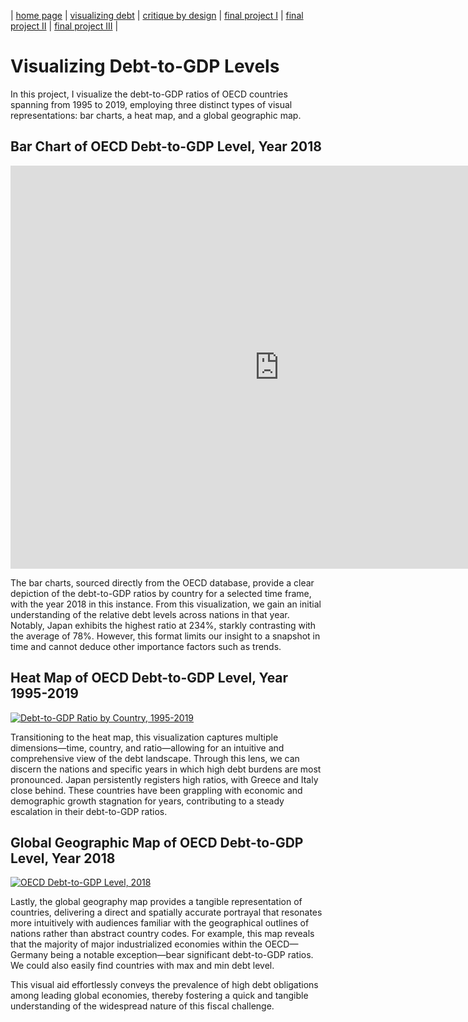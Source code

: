 | [home page](https://minkang20.github.io/tswd-portfolio-minkangl/) | [visualizing debt](visualizing-government-debt) | [critique by design](critique-by-design) | [final project I](final-project-part-one) | [final project II](final-project-part-two) | [final project III](final-project-part-three) |

# Visualizing Debt-to-GDP Levels

In this project, I visualize the debt-to-GDP ratios of OECD countries spanning from 1995 to 2019, employing three distinct types of visual representations: bar charts, a heat map, and a global geographic map.

## Bar Chart of OECD Debt-to-GDP Level, Year 2018
<iframe src="https://data.oecd.org/chart/7kqG" width="860" height="645" style="border: 0" mozallowfullscreen="true" webkitallowfullscreen="true" allowfullscreen="true"><a href="https://data.oecd.org/chart/7kqG" target="_blank">OECD Chart: General government debt, Total, % of GDP, Annual, 2018</a></iframe>

The bar charts, sourced directly from the OECD database, provide a clear depiction of the debt-to-GDP ratios by country for a selected time frame, with the year 2018 in this instance. From this visualization, we gain an initial understanding of the relative debt levels across nations in that year. Notably, Japan exhibits the highest ratio at 234%, starkly contrasting with the average of 78%. However, this format limits our insight to a snapshot in time and cannot deduce other importance factors such as trends. 

## Heat Map of OECD Debt-to-GDP Level, Year 1995-2019
<div class='tableauPlaceholder' id='viz1706564669101' style='position: relative'><noscript><a href='#'><img alt='Debt-to-GDP Ratio by Country, 1995-2019 ' src='https:&#47;&#47;public.tableau.com&#47;static&#47;images&#47;de&#47;debt-to-gdp&#47;Sheet1&#47;1_rss.png' style='border: none' /></a></noscript><object class='tableauViz'  style='display:none;'><param name='host_url' value='https%3A%2F%2Fpublic.tableau.com%2F' /> <param name='embed_code_version' value='3' /> <param name='site_root' value='' /><param name='name' value='debt-to-gdp&#47;Sheet1' /><param name='tabs' value='no' /><param name='toolbar' value='yes' /><param name='static_image' value='https:&#47;&#47;public.tableau.com&#47;static&#47;images&#47;de&#47;debt-to-gdp&#47;Sheet1&#47;1.png' /> <param name='animate_transition' value='yes' /><param name='display_static_image' value='yes' /><param name='display_spinner' value='yes' /><param name='display_overlay' value='yes' /><param name='display_count' value='yes' /><param name='language' value='en-US' /><param name='filter' value='publish=yes' /></object></div> 

<script type='text/javascript'>     
  var divElement = document.getElementById('viz1706564669101');                 
  var vizElement = divElement.getElementsByTagName('object')[0];
  vizElement.style.width='100%';vizElement.style.height=(divElement.offsetWidth*0.75)+'px';                 
  var scriptElement = document.createElement('script'); 
  scriptElement.src = 'https://public.tableau.com/javascripts/api/viz_v1.js';
  vizElement.parentNode.insertBefore(scriptElement, vizElement); 
</script>

Transitioning to the heat map, this visualization captures multiple dimensions—time, country, and ratio—allowing for an intuitive and comprehensive view of the debt landscape. Through this lens, we can discern the nations and specific years in which high debt burdens are most pronounced. Japan persistently registers high ratios, with Greece and Italy close behind. These countries have been grappling with economic and demographic growth stagnation for years, contributing to a steady escalation in their debt-to-GDP ratios.

## Global Geographic Map of OECD Debt-to-GDP Level, Year 2018

<div class='tableauPlaceholder' id='viz1706578113870' style='position: relative'><noscript><a href='#'><img alt='OECD Debt-to-GDP Level, 2018 ' src='https:&#47;&#47;public.tableau.com&#47;static&#47;images&#47;oe&#47;oecd-debt-to-gdp-map&#47;Sheet2&#47;1_rss.png' style='border: none' /></a></noscript><object class='tableauViz'  style='display:none;'><param name='host_url' value='https%3A%2F%2Fpublic.tableau.com%2F' /> <param name='embed_code_version' value='3' /> <param name='site_root' value='' /><param name='name' value='oecd-debt-to-gdp-map&#47;Sheet2' /><param name='tabs' value='no' /><param name='toolbar' value='yes' /><param name='static_image' value='https:&#47;&#47;public.tableau.com&#47;static&#47;images&#47;oe&#47;oecd-debt-to-gdp-map&#47;Sheet2&#47;1.png' /> <param name='animate_transition' value='yes' /><param name='display_static_image' value='yes' /><param name='display_spinner' value='yes' /><param name='display_overlay' value='yes' /><param name='display_count' value='yes' /><param name='language' value='en-US' /><param name='filter' value='publish=yes' /></object></div>                

<script type='text/javascript'>                    
  var divElement = document.getElementById('viz1706578113870');                    
  var vizElement = divElement.getElementsByTagName('object')[0];                    
  vizElement.style.width='100%';vizElement.style.height=(divElement.offsetWidth*0.75)+'px';                    
  var scriptElement = document.createElement('script');                    
  scriptElement.src = 'https://public.tableau.com/javascripts/api/viz_v1.js';                    
  vizElement.parentNode.insertBefore(scriptElement, vizElement);                
</script>

Lastly, the global geography map provides a tangible representation of countries, delivering a direct and spatially accurate portrayal that resonates more intuitively with audiences familiar with the geographical outlines of nations rather than abstract country codes. For example, this map reveals that the majority of major industrialized economies within the OECD—Germany being a notable exception—bear significant debt-to-GDP ratios. We could also easily find countries with max and min debt level. 

This visual aid effortlessly conveys the prevalence of high debt obligations among leading global economies, thereby fostering a quick and tangible understanding of the widespread nature of this fiscal challenge.
